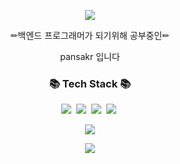 <p align="center"><img src="https://capsule-render.vercel.app/api?type=Waving&color=timeAuto&height=300&section=header&text=Welcome&fontSize=90" /></p>

<p align="center">✏백엔드 프로그래머가 되기위해 공부중인✏ </p>

<p align="center"> pansakr 입니다 </p>



<h3 align="center">📚 Tech Stack 📚</h3>
<p align="center">
  <img src="https://img.shields.io/badge/Java-007396?style=flat-square&logo=Java&logoColor=white"/></a>&nbsp
  <img src="https://img.shields.io/badge/Spring-6DB33F?style=flat-square&logo=Spring&logoColor=white"/></a>&nbsp
  <img src="https://img.shields.io/badge/Oracle-F80000?style=flat-square&logo=Oracle&logoColor=white"/></a>&nbsp
  <img src="https://img.shields.io/badge/Html5-E34F26?style=flat-square&logo=Html5&logoColor=white"/></a>&nbsp
</p>

<p align="center"><img src="https://github-readme-stats.vercel.app/api?username=pansakr&show_icons=true"/></p>

<p align="center"><img src="https://github-readme-stats.vercel.app/api/top-langs/?username=pansakr"/></p>

